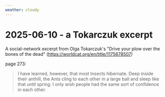 ```yaml
---
weather: cloudy
---
```

# 2025-06-10 - a Tokarczuk excerpt  

A social-network excerpt from Olga Tokarczuk's "Drive your plow over the bones of the dead" (<https://worldcat.org/en/title/1175678507>)  

page 273:  
> I have learned, however, that most Insects hibernate. Deep inside their anthill, the Ants cling to each other in a large ball and sleep like that until spring. I only wish people had the same sort of confidence in each other.  


